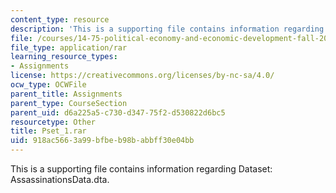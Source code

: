 ```yaml
---
content_type: resource
description: 'This is a supporting file contains information regarding Dataset: AssassinationsData.dta.'
file: /courses/14-75-political-economy-and-economic-development-fall-2012/918ac5663a99bfbeb98babbff30e04bb_Pset_1.rar
file_type: application/rar
learning_resource_types:
- Assignments
license: https://creativecommons.org/licenses/by-nc-sa/4.0/
ocw_type: OCWFile
parent_title: Assignments
parent_type: CourseSection
parent_uid: d6a225a5-c730-d347-75f2-d530822d6bc5
resourcetype: Other
title: Pset_1.rar
uid: 918ac566-3a99-bfbe-b98b-abbff30e04bb
---
```

This is a supporting file contains information regarding Dataset: AssassinationsData.dta.